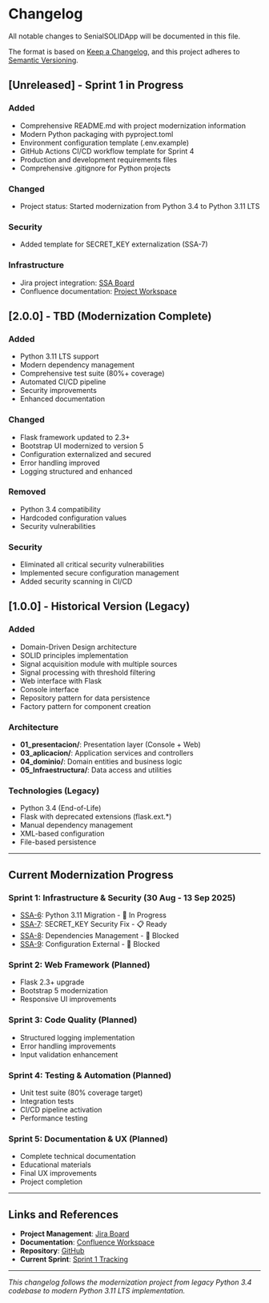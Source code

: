 # Changelog

All notable changes to SenialSOLIDApp will be documented in this file.

The format is based on [Keep a Changelog](https://keepachangelog.com/en/1.0.0/),
and this project adheres to [Semantic Versioning](https://semver.org/spec/v2.0.0.html).

## [Unreleased] - Sprint 1 in Progress

### Added
- Comprehensive README.md with project modernization information
- Modern Python packaging with pyproject.toml
- Environment configuration template (.env.example)
- GitHub Actions CI/CD workflow template for Sprint 4
- Production and development requirements files
- Comprehensive .gitignore for Python projects

### Changed
- Project status: Started modernization from Python 3.4 to Python 3.11 LTS

### Security
- Added template for SECRET_KEY externalization (SSA-7)

### Infrastructure
- Jira project integration: [SSA Board](https://vvalotto.atlassian.net/jira/software/projects/SSA/boards/73)
- Confluence documentation: [Project Workspace](https://vvalotto.atlassian.net/wiki/spaces/~62acd5154639000068d60d4a/pages/147685377/)

## [2.0.0] - TBD (Modernization Complete)

### Added
- Python 3.11 LTS support
- Modern dependency management
- Comprehensive test suite (80%+ coverage)
- Automated CI/CD pipeline
- Security improvements
- Enhanced documentation

### Changed
- Flask framework updated to 2.3+
- Bootstrap UI modernized to version 5
- Configuration externalized and secured
- Error handling improved
- Logging structured and enhanced

### Removed
- Python 3.4 compatibility
- Hardcoded configuration values
- Security vulnerabilities

### Security
- Eliminated all critical security vulnerabilities
- Implemented secure configuration management
- Added security scanning in CI/CD

## [1.0.0] - Historical Version (Legacy)

### Added
- Domain-Driven Design architecture
- SOLID principles implementation
- Signal acquisition module with multiple sources
- Signal processing with threshold filtering
- Web interface with Flask
- Console interface
- Repository pattern for data persistence
- Factory pattern for component creation

### Architecture
- **01_presentacion/**: Presentation layer (Console + Web)
- **03_aplicacion/**: Application services and controllers
- **04_dominio/**: Domain entities and business logic
- **05_Infraestructura/**: Data access and utilities

### Technologies (Legacy)
- Python 3.4 (End-of-Life)
- Flask with deprecated extensions (flask.ext.*)
- Manual dependency management
- XML-based configuration
- File-based persistence

---

## Current Modernization Progress

### Sprint 1: Infrastructure & Security (30 Aug - 13 Sep 2025)
- [SSA-6](https://vvalotto.atlassian.net/browse/SSA-6): Python 3.11 Migration - 🔄 In Progress
- [SSA-7](https://vvalotto.atlassian.net/browse/SSA-7): SECRET_KEY Security Fix - 📋 Ready
- [SSA-8](https://vvalotto.atlassian.net/browse/SSA-8): Dependencies Management - 🚫 Blocked
- [SSA-9](https://vvalotto.atlassian.net/browse/SSA-9): Configuration External - 🚫 Blocked

### Sprint 2: Web Framework (Planned)
- Flask 2.3+ upgrade
- Bootstrap 5 modernization
- Responsive UI improvements

### Sprint 3: Code Quality (Planned)  
- Structured logging implementation
- Error handling improvements
- Input validation enhancement

### Sprint 4: Testing & Automation (Planned)
- Unit test suite (80% coverage target)
- Integration tests
- CI/CD pipeline activation
- Performance testing

### Sprint 5: Documentation & UX (Planned)
- Complete technical documentation
- Educational materials
- Final UX improvements
- Project completion

---

## Links and References

- **Project Management**: [Jira Board](https://vvalotto.atlassian.net/jira/software/projects/SSA/boards/73)
- **Documentation**: [Confluence Workspace](https://vvalotto.atlassian.net/wiki/spaces/~62acd5154639000068d60d4a/pages/147685377/)
- **Repository**: [GitHub](https://github.com/vvalotto/SenialSOLIDApp)
- **Current Sprint**: [Sprint 1 Tracking](https://vvalotto.atlassian.net/wiki/spaces/~62acd5154639000068d60d4a/pages/147685404/)

---

*This changelog follows the modernization project from legacy Python 3.4 codebase to modern Python 3.11 LTS implementation.*